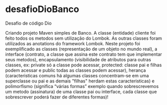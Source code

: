 # desafioDioBanco
Desafio de código Dio

Criando projeto Maven simples de Banco.
A classe (entidade) cliente foi feito todos os metodos sem utilização do Lombok.
As outras classes foram utilizados as anotations do framework Lombok.
Neste projeto foi exemplificado as classes (representação de um objeto no mundo real), a interface (contrato, a classe que assina este contrato tem que implementar seus metodos), encapsulamento (visibilidade de atributos para outras classes, ex: private só a classe pode acessar, protected: classe pai e filhas podem acessar e public todas as classes podem acessar), herança (caracteristicas comuns há algumas classes concentram-se em uma superclasse ou pai e as demais "filhas" herdam estas caracteristicas) e polimorfismo (significa “várias formas” exemplo quando sobrescrevemos um metodo (assinatura) de uma classe pai ou interface, cada classe que sobrescrever poderá fazer de diferentes formas)!
